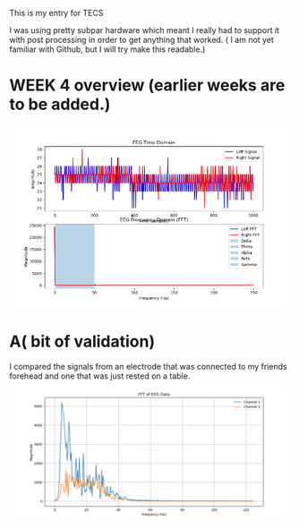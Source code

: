 This is my entry for TECS


I was using pretty subpar hardware which meant I really had to support it with post processing in order to get anything that worked. 
( I am not yet familiar with Github, but I will try make this readable.)


# **WEEK 4 overview** (earlier weeks are to be added.) 


![Week 4](Figure_1.png)


# A( bit of validation)

I compared the signals from an electrode that was connected to my friends forehead and one that was just rested on a table. 
![comparison](comparisonofactiveelectrodegroupandinactiveelectrodegroup.png)

